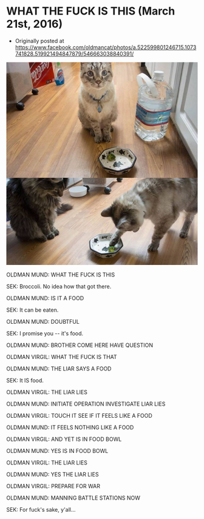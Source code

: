# WHAT THE FUCK IS THIS (March 21st, 2016)

 * Originally posted at https://www.facebook.com/oldmancat/photos/a.522599801246715.1073741828.519921494847879/546663038840391/

![OLDMAN CAT](../images/993558_546663038840391_427927363654993891_n.jpg)

OLDMAN MUND: WHAT THE FUCK IS THIS

SEK: Broccoli. No idea how that got there.

OLDMAN MUND: IS IT A FOOD

SEK: It can be eaten.

OLDMAN MUND: DOUBTFUL

SEK: I promise you -- it's food.

OLDMAN MUND: BROTHER COME HERE HAVE QUESTION

OLDMAN VIRGIL: WHAT THE FUCK IS THAT

OLDMAN MUND: THE LIAR SAYS A FOOD

SEK: It IS food.

OLDMAN VIRGIL: THE LIAR LIES

OLDMAN MUND: INITIATE OPERATION INVESTIGATE LIAR LIES

OLDMAN VIRGIL: TOUCH IT SEE IF IT FEELS LIKE A FOOD

OLDMAN MUND: IT FEELS NOTHING LIKE A FOOD

OLDMAN VIRGIL: AND YET IS IN FOOD BOWL

OLDMAN MUND: YES IS IN FOOD BOWL

OLDMAN VIRGIL: THE LIAR LIES

OLDMAN MUND: YES THE LIAR LIES

OLDMAN VIRGIL: PREPARE FOR WAR

OLDMAN MUND: MANNING BATTLE STATIONS NOW

SEK: For fuck's sake, y'all...

